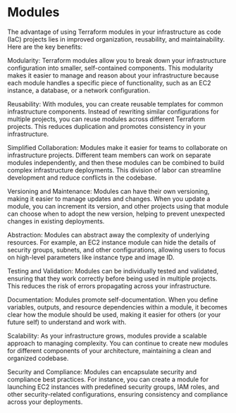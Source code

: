 # Modules
The advantage of using Terraform modules in your infrastructure as code (IaC) projects lies in improved organization, reusability, and maintainability. Here are the key benefits:

Modularity: Terraform modules allow you to break down your infrastructure configuration into smaller, self-contained components. This modularity makes it easier to manage and reason about your infrastructure because each module handles a specific piece of functionality, such as an EC2 instance, a database, or a network configuration.

Reusability: With modules, you can create reusable templates for common infrastructure components. Instead of rewriting similar configurations for multiple projects, you can reuse modules across different Terraform projects. This reduces duplication and promotes consistency in your infrastructure.

Simplified Collaboration: Modules make it easier for teams to collaborate on infrastructure projects. Different team members can work on separate modules independently, and then these modules can be combined to build complex infrastructure deployments. This division of labor can streamline development and reduce conflicts in the codebase.

Versioning and Maintenance: Modules can have their own versioning, making it easier to manage updates and changes. When you update a module, you can increment its version, and other projects using that module can choose when to adopt the new version, helping to prevent unexpected changes in existing deployments.

Abstraction: Modules can abstract away the complexity of underlying resources. For example, an EC2 instance module can hide the details of security groups, subnets, and other configurations, allowing users to focus on high-level parameters like instance type and image ID.

Testing and Validation: Modules can be individually tested and validated, ensuring that they work correctly before being used in multiple projects. This reduces the risk of errors propagating across your infrastructure.

Documentation: Modules promote self-documentation. When you define variables, outputs, and resource dependencies within a module, it becomes clear how the module should be used, making it easier for others (or your future self) to understand and work with.

Scalability: As your infrastructure grows, modules provide a scalable approach to managing complexity. You can continue to create new modules for different components of your architecture, maintaining a clean and organized codebase.

Security and Compliance: Modules can encapsulate security and compliance best practices. For instance, you can create a module for launching EC2 instances with predefined security groups, IAM roles, and other security-related configurations, ensuring consistency and compliance across your deployments.